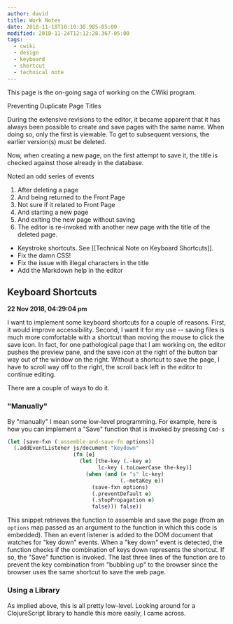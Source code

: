 ```yaml
---
author: david
title: Work Notes
date: 2018-11-18T10:10:30.985-05:00
modified: 2018-11-24T12:12:28.367-05:00
tags:
  - cwiki
  - design
  - keyboard
  - shortcut
  - technical note
---
```


This page is the on-going saga of working on the CWiki program.

Preventing Duplicate Page Titles

During the extensive revisions to the editor, it became apparent that it has always been possible to create and save pages with the same name. When doing so, only the first is viewable. To get to subsequent versions, the earlier version(s) must be deleted.

Now, when creating a new page, on the first attempt to save it, the title is checked against those already in the database.

Noted an odd series of events
1. After deleting a page
1. And being returned to the Front Page
  1. Not sure if it related to Front Page
1. And starting a new page
1. And exiting the new page without saving
1. The editor is re-invoked with another new page with the title of the deleted page.

- Keystroke shortcuts. See [[Technical Note on Keyboard Shortcuts]].
- Fix the damn CSS!
- Fix the issue with illegal characters in the title
- Add the Markdown help in the editor

## Keyboard Shortcuts ##
**22 Nov 2018, 04:29:04 pm**

I want to implement some keyboard shortcuts for a couple of reasons. First, it would improve accessibility. Second, I want it for my use -- saving files is much more comfortable with a shortcut than moving the mouse to click the save icon. In fact, for one pathological page that I am working on, the editor pushes the preview pane, and the save icon at the right of the button bar way out of the window on the right. Without a shortcut to save the page, I have to scroll way off to the right, the scroll back left in the editor to continue editing.

There are a couple of ways to do it.

### "Manually" ###

By "manually" I mean some low-level programming. For example, here is how you can implement a "Save" function that is invoked by pressing `Cmd-s`

```clojure
(let [save-fxn (:assemble-and-save-fn options)]
  (.addEventListener js/document "keydown"
                     (fn [e]
                       (let [the-key (.-key e)
                             lc-key (.toLowerCase the-key)]
                         (when (and (= "s" lc-key)
                                    (.-metaKey e))
                           (save-fxn options)
                           (.preventDefault e)
                           (.stopPropagation e)
                           false))) false))
```

This snippet retrieves the function to assemble and save the page (from an `options` map passed as an argument to the function in which this code is embedded). Then an event listener is added to the DOM document that watches for "key down" events. When a "key down" event is detected, the function checks if the combination of keys down represents the shortcut. If so, the "Save" function is invoked. The last three lines of the function are to prevent the key combination from "bubbling up" to the browser since the browser uses the same shortcut to save the web page.

### Using a Library ###

As implied above, this is all pretty low-level. Looking around for a ClojureScript library to handle this more easily​, I came across.